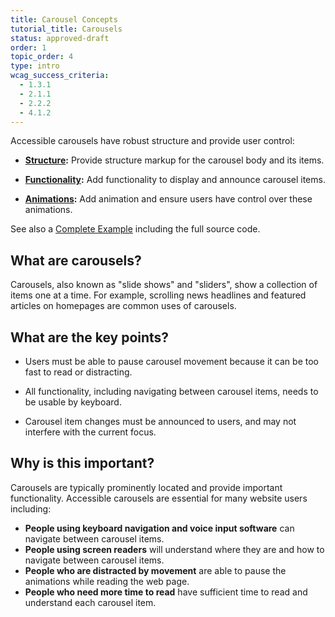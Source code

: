 ```yaml
---
title: Carousel Concepts
tutorial_title: Carousels
status: approved-draft
order: 1
topic_order: 4
type: intro
wcag_success_criteria:
  - 1.3.1
  - 2.1.1
  - 2.2.2
  - 4.1.2
---
```


Accessible carousels have robust structure and provide user control:

- **[Structure](structure.html):** Provide structure markup for the carousel body and its items.

- **[Functionality](functionality.html):** Add functionality to display and announce carousel items.

- **[Animations](animations.html):** Add animation and ensure users have control over these animations.

See also a [Complete Example](full-code.html) including the full source code.

## What are carousels?

Carousels, also known as "slide shows" and "sliders", show a collection of items one at a time. For example, scrolling news headlines and featured articles on homepages are common uses of carousels.

## What are the key points?

- Users must be able to pause carousel movement because it can be too fast to read or distracting.

- All functionality, including navigating between carousel items, needs to be usable by keyboard.

- Carousel item changes must be announced to users, and may not interfere with the current focus.

## Why is this important?

Carousels are typically prominently located and provide important functionality. Accessible carousels are essential for many website users including:

- **People using keyboard navigation and voice input software** can navigate between carousel items.
- **People using screen readers** will understand where they are and how to navigate between carousel items.
- **People who are distracted by movement** are able to pause the animations while reading the web page.
- **People who need more time to read** have sufficient time to read and understand each carousel item.

